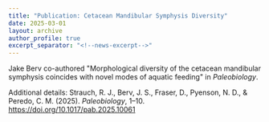 ```yaml
---
title: "Publication: Cetacean Mandibular Symphysis Diversity"
date: 2025-03-01
layout: archive
author_profile: true
excerpt_separator: "<!--news-excerpt-->"
---
```

Jake Berv co-authored "Morphological diversity of the cetacean mandibular symphysis coincides with novel modes of aquatic feeding" in *Paleobiology*.

<!--news-excerpt-->
Additional details: Strauch, R. J., Berv, J. S., Fraser, D., Pyenson, N. D., & Peredo, C. M. (2025). *Paleobiology*, 1–10. https://doi.org/10.1017/pab.2025.10061
